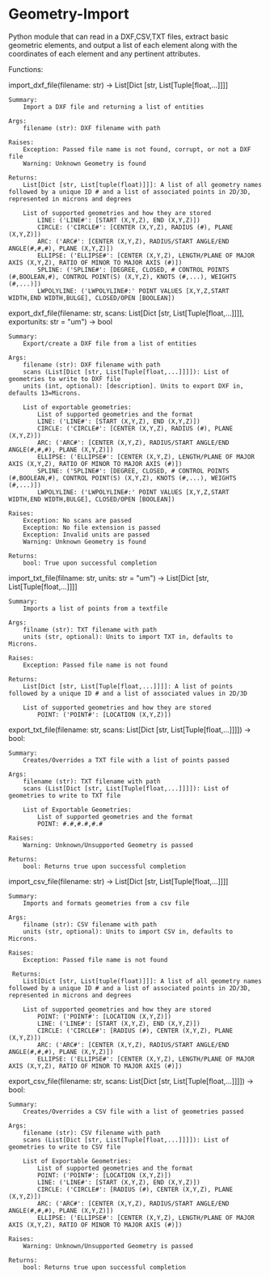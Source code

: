 # Geometry-Import
Python module that can read in a DXF,CSV,TXT files, extract basic geometric elements, and output a list of each element along with the coordinates of each element and any pertinent attributes.

Functions:

import_dxf_file(filename: str) -> List[Dict [str, List[Tuple[float,...]]]]

    Summary:
        Import a DXF file and returning a list of entities

    Args:
        filename (str): DXF filename with path
    
    Raises:
        Exception: Passed file name is not found, corrupt, or not a DXF file
        Warning: Unknown Geometry is found
    
    Returns:
        List[Dict [str, List[tuple(float)]]]: A list of all geometry names followed by a unique ID # and a list of associated points in 2D/3D, represented in microns and degrees
    
        List of supported geometries and how they are stored
            LINE: ('LINE#': [START (X,Y,Z), END (X,Y,Z)])
            CIRCLE: ('CIRCLE#': [CENTER (X,Y,Z), RADIUS (#), PLANE (X,Y,Z)])
            ARC: ('ARC#': [CENTER (X,Y,Z), RADIUS/START ANGLE/END ANGLE(#,#,#), PLANE (X,Y,Z)])
            ELLIPSE: ('ELLIPSE#': [CENTER (X,Y,Z), LENGTH/PLANE OF MAJOR AXIS (X,Y,Z), RATIO OF MINOR TO MAJOR AXIS (#)])
            SPLINE: ('SPLINE#': [DEGREE, CLOSED, # CONTROL POINTS (#,BOOLEAN,#), CONTROL POINT(S) (X,Y,Z), KNOTS (#,...), WEIGHTS (#,...)])
            LWPOLYLINE: ('LWPOLYLINE#:' POINT VALUES [X,Y,Z,START WIDTH,END WIDTH,BULGE], CLOSED/OPEN [BOOLEAN])

export_dxf_file(filename: str, scans: List[Dict [str, List[Tuple[float,...]]]], exportunits: str = "um") -> bool

    Summary:
        Export/create a DXF file from a list of entities

    Args:
        filename (str): DXF filename with path
        scans (List[Dict [str, List[Tuple[float,...]]]]): List of geometries to write to DXF file
        units (int, optional): [description]. Units to export DXF in, defaults 13=Microns.

        List of exportable geometries:
            List of supported geometries and the format
            LINE: ('LINE#': [START (X,Y,Z), END (X,Y,Z)])
            CIRCLE: ('CIRCLE#': [CENTER (X,Y,Z), RADIUS (#), PLANE (X,Y,Z)])
            ARC: ('ARC#': [CENTER (X,Y,Z), RADIUS/START ANGLE/END ANGLE(#,#,#), PLANE (X,Y,Z)])
            ELLIPSE: ('ELLIPSE#': [CENTER (X,Y,Z), LENGTH/PLANE OF MAJOR AXIS (X,Y,Z), RATIO OF MINOR TO MAJOR AXIS (#)])
            SPLINE: ('SPLINE#': [DEGREE, CLOSED, # CONTROL POINTS (#,BOOLEAN,#), CONTROL POINT(S) (X,Y,Z), KNOTS (#,...), WEIGHTS (#,...)])
            LWPOLYLINE: ('LWPOLYLINE#:' POINT VALUES [X,Y,Z,START WIDTH,END WIDTH,BULGE], CLOSED/OPEN [BOOLEAN])

    Raises:
        Exception: No scans are passed
        Exception: No file extension is passed
        Exception: Invalid units are passed
        Warning: Unknown Geometry is found

    Returns:
        bool: True upon successful completion

import_txt_file(filname: str, units: str = "um") -> List[Dict [str, List[Tuple[float,...]]]]

    Summary:
        Imports a list of points from a textfile

    Args:
        filname (str): TXT filename with path
        units (str, optional): Units to import TXT in, defaults to Microns.

    Raises:
        Exception: Passed file name is not found

    Returns:
        List[Dict [str, List[Tuple[float,...]]]]: A list of points followed by a unique ID # and a list of associated values in 2D/3D

        List of supported geometries and how they are stored
            POINT: ('POINT#': [LOCATION (X,Y,Z)])

export_txt_file(filename: str, scans: List[Dict [str, List[Tuple[float,...]]]]) -> bool:

    Summary:
        Creates/Overrides a TXT file with a list of points passed

    Args:
        filename (str): TXT filename with path
        scans (List[Dict [str, List[Tuple[float,...]]]]): List of geometries to write to TXT file

        List of Exportable Geometries:
            List of supported geometries and the format
            POINT: #.#,#.#,#.#

    Raises:
        Warning: Unknown/Unsupported Geometry is passed

    Returns:
        bool: Returns true upon successful completion

import_csv_file(filename: str) -> List[Dict [str, List[Tuple[float,...]]]]

    Summary:
        Imports and formats geometries from a csv file

    Args:
        filname (str): CSV filename with path
        units (str, optional): Units to import CSV in, defaults to Microns.

    Raises:
        Exception: Passed file name is not found

     Returns:
        List[Dict [str, List[tuple(float)]]]: A list of all geometry names followed by a unique ID # and a list of associated points in 2D/3D, represented in microns and degrees

        List of supported geometries and how they are stored
            POINT: ('POINT#': [LOCATION (X,Y,Z)])
            LINE: ('LINE#': [START (X,Y,Z), END (X,Y,Z)])
            CIRCLE: ('CIRCLE#': [RADIUS (#), CENTER (X,Y,Z), PLANE (X,Y,Z)])
            ARC: ('ARC#': [CENTER (X,Y,Z), RADIUS/START ANGLE/END ANGLE(#,#,#), PLANE (X,Y,Z)])
            ELLIPSE: ('ELLIPSE#': [CENTER (X,Y,Z), LENGTH/PLANE OF MAJOR AXIS (X,Y,Z), RATIO OF MINOR TO MAJOR AXIS (#)])

export_csv_file(filename: str, scans: List[Dict [str, List[Tuple[float,...]]]]) -> bool:
    
    Summary:
        Creates/Overrides a CSV file with a list of geometries passed

    Args:
        filename (str): CSV filename with path
        scans (List[Dict [str, List[Tuple[float,...]]]]): List of geometries to write to CSV file

        List of Exportable Geometries:
            List of supported geometries and the format
            POINT: ('POINT#': [LOCATION (X,Y,Z)])
            LINE: ('LINE#': [START (X,Y,Z), END (X,Y,Z)])
            CIRCLE: ('CIRCLE#': [RADIUS (#), CENTER (X,Y,Z), PLANE (X,Y,Z)])
            ARC: ('ARC#': [CENTER (X,Y,Z), RADIUS/START ANGLE/END ANGLE(#,#,#), PLANE (X,Y,Z)])
            ELLIPSE: ('ELLIPSE#': [CENTER (X,Y,Z), LENGTH/PLANE OF MAJOR AXIS (X,Y,Z), RATIO OF MINOR TO MAJOR AXIS (#)])

    Raises:
        Warning: Unknown/Unsupported Geometry is passed

    Returns:
        bool: Returns true upon successful completion